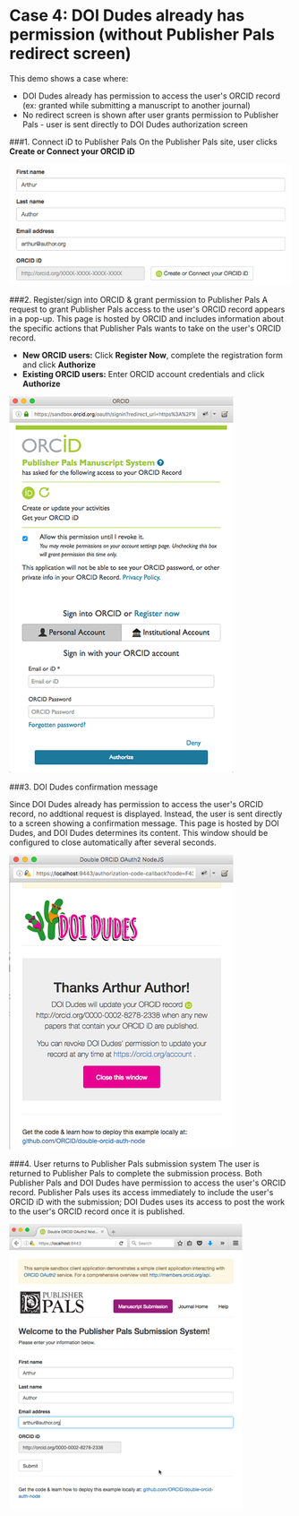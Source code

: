 # Case 4: DOI Dudes already has permission (without Publisher Pals redirect screen)

This demo shows a case where:

- DOI Dudes already has permission to access the user's ORCID record (ex: granted while submitting a manuscript to another journal) 
- No redirect screen is shown after user grants permission to Publisher Pals - user is sent directly to DOI Dudes authorization screen

###1. Connect iD to Publisher Pals
On the Publisher Pals site, user clicks **Create or Connect your ORCID iD**

![text fields](readme_images/author_fields.png "Add author name and email address")

###2. Register/sign into ORCID & grant permission to Publisher Pals
 A request to grant Publisher Pals access to the user's ORCID record appears in a pop-up. This page is hosted by ORCID and includes information about the specific actions that Publisher Pals wants to take on the user's ORCID record.

 - **New ORCID users:** Click **Register Now**, complete the registration form and click **Authorize**
 - **Existing ORCID users:** Enter ORCID account credentials and click **Authorize**

![Granting permission to Pub Pals](readme_images/pubpals_permission.png "Grant permission to Pubpals")

###3. DOI Dudes confirmation message

Since DOI Dudes already has permission to access the user's ORCID record, no addtional request is displayed. Instead, the user is sent directly to a screen showing a confirmation message. This page is hosted by DOI Dudes, and DOI Dudes determines its content. This window should be configured to close automatically after several seconds.

![DOI Dudes Thank you](readme_images/doidudes_redirect.png "You have now granted DOI Dudes access to your record")

###4. User returns to Publisher Pals submission system 
The user is returned to Publisher Pals to complete the submission process. Both Publisher Pals and DOI Dudes have permission to access the user's ORCID record. Publisher Pals uses its access immediately to include the user's ORCID iD with the submission; DOI Dudes uses its access to post the work to the user's ORCID record once it is published. 

![Completed submission form](readme_images/pubpals_complete.png "Completed Pub Pals submission form")

